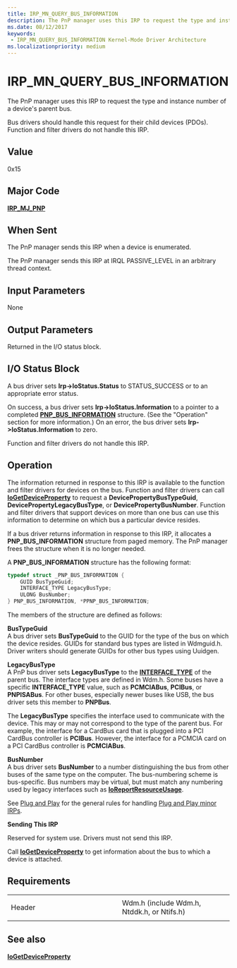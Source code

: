 ```yaml
---
title: IRP_MN_QUERY_BUS_INFORMATION
description: The PnP manager uses this IRP to request the type and instance number of a device's parent bus.Bus drivers should handle this request for their child devices (PDOs). Function and filter drivers do not handle this IRP.
ms.date: 08/12/2017
keywords:
 - IRP_MN_QUERY_BUS_INFORMATION Kernel-Mode Driver Architecture
ms.localizationpriority: medium
---
```


# IRP\_MN\_QUERY\_BUS\_INFORMATION


The PnP manager uses this IRP to request the type and instance number of a device's parent bus.

Bus drivers should handle this request for their child devices (PDOs). Function and filter drivers do not handle this IRP.

## Value

0x15

Major Code
----------

[**IRP\_MJ\_PNP**](irp-mj-pnp.md)

When Sent
---------

The PnP manager sends this IRP when a device is enumerated.

The PnP manager sends this IRP at IRQL PASSIVE\_LEVEL in an arbitrary thread context.

## Input Parameters


None

## Output Parameters


Returned in the I/O status block.

## I/O Status Block


A bus driver sets **Irp-&gt;IoStatus.Status** to STATUS\_SUCCESS or to an appropriate error status.

On success, a bus driver sets **Irp-&gt;IoStatus.Information** to a pointer to a completed [**PNP\_BUS\_INFORMATION**](/windows-hardware/drivers/ddi/wdm/ns-wdm-_pnp_bus_information) structure. (See the "Operation" section for more information.) On an error, the bus driver sets **Irp-&gt;IoStatus.Information** to zero.

Function and filter drivers do not handle this IRP.

Operation
---------

The information returned in response to this IRP is available to the function and filter drivers for devices on the bus. Function and filter drivers can call [**IoGetDeviceProperty**](/windows-hardware/drivers/ddi/wdm/nf-wdm-iogetdeviceproperty) to request a **DevicePropertyBusTypeGuid**, **DevicePropertyLegacyBusType**, or **DevicePropertyBusNumber**. Function and filter drivers that support devices on more than one bus can use this information to determine on which bus a particular device resides.

If a bus driver returns information in response to this IRP, it allocates a **PNP\_BUS\_INFORMATION** structure from paged memory. The PnP manager frees the structure when it is no longer needed.

A **PNP\_BUS\_INFORMATION** structure has the following format:

```cpp
typedef struct _PNP_BUS_INFORMATION {
    GUID BusTypeGuid;
    INTERFACE_TYPE LegacyBusType;
    ULONG BusNumber;
} PNP_BUS_INFORMATION, *PPNP_BUS_INFORMATION;
```

The members of the structure are defined as follows:

<a href="" id="bustypeguid"></a>**BusTypeGuid**  
A bus driver sets **BusTypeGuid** to the GUID for the type of the bus on which the device resides. GUIDs for standard bus types are listed in Wdmguid.h. Driver writers should generate GUIDs for other bus types using Uuidgen.

<a href="" id="legacybustype"></a>**LegacyBusType**  
A PnP bus driver sets **LegacyBusType** to the [**INTERFACE\_TYPE**](/windows-hardware/drivers/ddi/wdm/ne-wdm-_interface_type) of the parent bus. The interface types are defined in Wdm.h. Some buses have a specific **INTERFACE\_TYPE** value, such as **PCMCIABus**, **PCIBus**, or **PNPISABus**. For other buses, especially newer buses like USB, the bus driver sets this member to **PNPBus**.

The **LegacyBusType** specifies the interface used to communicate with the device. This may or may not correspond to the type of the parent bus. For example, the interface for a CardBus card that is plugged into a PCI CardBus controller is **PCIBus**. However, the interface for a PCMCIA card on a PCI CardBus controller is **PCMCIABus**.

<a href="" id="busnumber"></a>**BusNumber**  
A bus driver sets **BusNumber** to a number distinguishing the bus from other buses of the same type on the computer. The bus-numbering scheme is bus-specific. Bus numbers may be virtual, but must match any numbering used by legacy interfaces such as [**IoReportResourceUsage**](./mmcreatemdl.md).

See [Plug and Play](./introduction-to-plug-and-play.md) for the general rules for handling [Plug and Play minor IRPs](plug-and-play-minor-irps.md).

**Sending This IRP**

Reserved for system use. Drivers must not send this IRP.

Call [**IoGetDeviceProperty**](/windows-hardware/drivers/ddi/wdm/nf-wdm-iogetdeviceproperty) to get information about the bus to which a device is attached.

Requirements
------------

<table>
<colgroup>
<col width="50%" />
<col width="50%" />
</colgroup>
<tbody>
<tr class="odd">
<td><p>Header</p></td>
<td>Wdm.h (include Wdm.h, Ntddk.h, or Ntifs.h)</td>
</tr>
</tbody>
</table>

## See also


[**IoGetDeviceProperty**](/windows-hardware/drivers/ddi/wdm/nf-wdm-iogetdeviceproperty)

 

